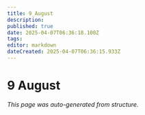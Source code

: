 ```yaml
---
title: 9_August
description: 
published: true
date: 2025-04-07T06:36:18.100Z
tags: 
editor: markdown
dateCreated: 2025-04-07T06:36:15.933Z
---
```


# 9 August

*This page was auto-generated from structure.*